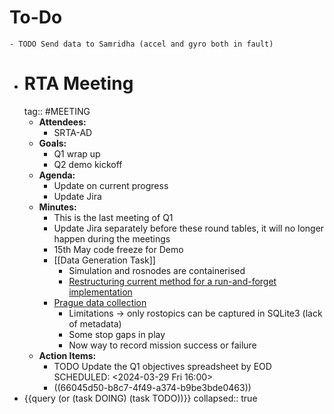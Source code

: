 # To-Do
	- TODO Send data to Samridha (accel and gyro both in fault)
- # RTA Meeting
  tag:: #MEETING
	- **Attendees:**
		- SRTA-AD
	- **Goals:**
		- Q1 wrap up
		- Q2 demo kickoff
	- **Agenda:**
		- Update on current progress
		- Update Jira
	- **Minutes:**
		- This is the last meeting of Q1
		- Update Jira separately before these round tables, it will no longer happen during the meetings
		- 15th May code freeze for Demo
		- [[Data Generation Task]]
			- Simulation and rosnodes are containerised
			- [Restructuring current method for a run-and-forget implementation](((65fc53d3-67f7-4f29-891c-c16e8ba9ae0f)))
		- [Prague data collection](((66045d50-eebf-4b61-9340-a573f6620d66)))
			- Limitations -> only rostopics can be captured in SQLite3 (lack of metadata)
			- Some stop gaps in play
			- Now way to record mission success or failure
	- **Action Items:**
		- TODO Update the Q1 objectives spreadsheet by EOD
		  SCHEDULED: <2024-03-29 Fri 16:00>
		- ((66045d50-b8c7-4f49-a374-b9be3bde0463))
- {{query (or (task DOING) (task TODO))}}
  collapsed:: true